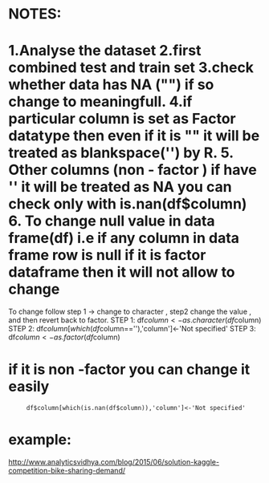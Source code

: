 NOTES:
=====

1.Analyse the dataset
2.first combined  test and train set
3.check whether data has NA ("") if so change to meaningfull.
4.if particular column is set as Factor datatype then even if it is "" it will be
   treated as blankspace('') by R.
5. Other columns (non - factor ) if have '' it will be treated as NA
   you can check only with is.nan(df$column)
6. To change null value in data frame(df) i.e if any column in data frame row is null
  if it is factor dataframe then  it will not allow to change 
  ==========================================================
  To change follow
  step 1 -> change to character , step2 change the value , and then revert back to factor.
    STEP 1: df$column<-as.character(df$column)
    STEP 2: df$column[which(df$column==''),'column']<-'Not specified'
    STEP 3: df$column<-as.factor(df$column)
    
  if it is non -factor you can change it easily
  =============================================
         df$column[which(is.nan(df$column)),'column']<-'Not specified'

example:
========
http://www.analyticsvidhya.com/blog/2015/06/solution-kaggle-competition-bike-sharing-demand/
